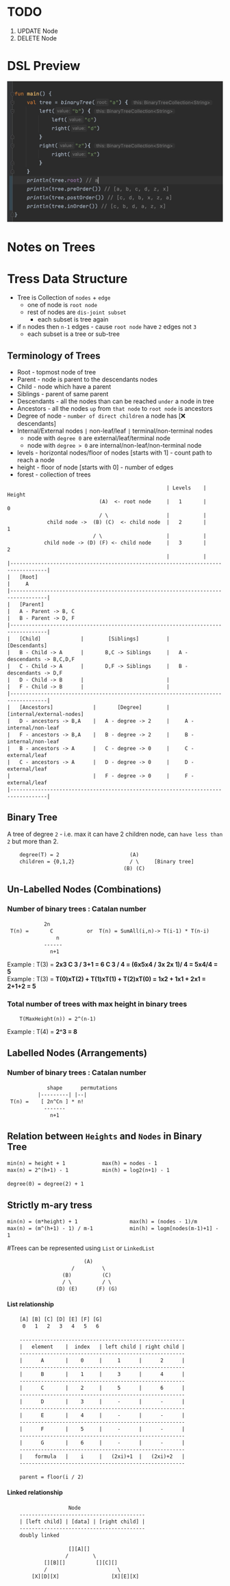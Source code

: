 # TODO
1. UPDATE Node
2. DELETE Node


# DSL Preview

<img src="treeDSL.jpeg">

# Notes on Trees

# Tress Data Structure
- Tree is Collection of `nodes` + `edge`
    - one of node is `root node`
    - rest of nodes are `dis-joint subset`
        - each subset is tree again
- if `n` nodes then `n-1` edges 
        - cause `root node` have `2` edges not `3` 
    - each subset is a tree or sub-tree   
    
## Terminology of Trees    
- Root - topmost node of tree
- Parent - node is parent to the descendants nodes
- Child - node which have a parent
- Siblings - parent of same parent
- Descendants - all the nodes than can be reached `under` a node in tree
- Ancestors - all the nodes `up` from `that node` to `root node` is ancestors
- Degree of node - `number of direct children` a node has [❌ descendants]
- Internal/External nodes `|` non-leaf/leaf `|` terminal/non-terminal nodes 
    - node with `degree 0` are external/leaf/terminal node
    - node with `degree > 0` are internal/non-leaf/non-terminal node
- levels - horizontal nodes/floor of nodes [starts with 1] - count path to reach a node
- height - floor of node [starts with 0] - number of edges
- forest - collection of trees


```
                                                    | Levels    |   Height
                              (A)  <- root node     |   1       |     0
                              / \                   |           |
             child node ->  (B) (C)  <- child node  |   2       |     1
                            / \                     |           |
            child node -> (D) (F) <- child node     |   3       |     2
                                                    |           |
|----------------------------------------------------------------------------------|
|   [Root]
|     A
|----------------------------------------------------------------------------------|
|   [Parent]
|   A - Parent -> B, C 
|   B - Parent -> D, F 
|----------------------------------------------------------------------------------|
|   [Child]             |        [Siblings]         |      [Descendants]
|   B - Child -> A      |       B,C -> Siblings     |   A - descendants -> B,C,D,F 
|   C - Child -> A      |       D,F -> Siblings     |   B - descendants -> D,F
|   D - Child -> B      |                           |   
|   F - Child -> B      |                           |
|----------------------------------------------------------------------------------|
|   [Ancestors]             |       [Degree]        |   [internal/external-nodes]
|   D - ancestors -> B,A    |   A - degree -> 2     |     A - internal/non-leaf
|   F - ancestors -> B,A    |   B - degree -> 2     |     B - internal/non-leaf
|   B - ancestors -> A      |   C - degree -> 0     |     C - external/leaf
|   C - ancestors -> A      |   D - degree -> 0     |     D - external/leaf
|                           |   F - degree -> 0     |     F - external/leaf
|----------------------------------------------------------------------------------|

```

## Binary Tree
A tree of degree `2` - i.e. max it can have 2 children node, can `have less than 2` but more than 2.
```
    degree(T) = 2                       (A)
    children = {0,1,2}                  / \     [Binary tree]
                                      (B) (C)
```

## Un-Labelled Nodes (Combinations)
### Number of binary trees : Catalan number
```
            2n              
 T(n) =       C           or  T(n) = SumAll(i,n)-> T(i-1) * T(n-i)
                n               
            ------
              n+1
```
Example : T(3) = __2x3 C 3 / 3+1 = 6 C 3 / 4 = (6x5x4 / 3x 2x 1)/ 4 = 5x4/4 = 5__
<br>
Example : T(3) = __T(0)xT(2) + T(1)xT(1) + T(2)xT(0) = 1x2 + 1x1 + 2x1 = 2+1+2 = 5__


### Total number of trees with max height in binary trees
```
    T(MaxHeight(n)) = 2^(n-1)
``` 
Example : T(4) = __2^3 = 8__

## Labelled Nodes (Arrangements)
### Number of binary trees : Catalan number
```
             shape      permutations
          |---------| |--|              
 T(n) =    [ 2n^Cn ] * n!                 
            -------
              n+1
```

## Relation between `Heights` and `Nodes` in Binary Tree
```
min(n) = height + 1            max(h) = nodes - 1
max(n) = 2^(h+1) - 1           min(h) = log2(n+1) - 1 

degree(0) = degree(2) + 1
```

## Strictly m-ary tress
```
min(n) = (m*height) + 1                 max(h) = (nodes - 1)/m
max(n) = (m^(h+1) - 1) / m-1            min(h) = logm[nodes(m-1)+1] - 1 

```

#Trees
can be represented using `List` or `LinkedList`

```                            
                         (A)       
                     /         \                   
                  (B)          (C)    
                  / \          / \                     
                (D) (E)      (F) (G)   
```

#### List relationship
```
    [A] [B] [C] [D] [E] [F] [G] 
     0   1   2   3   4   5   6
    
    ------------------------------------------------------
    |   element    |  index   | left child | right child |
    ------------------------------------------------------
    |      A       |    0     |     1      |      2      |
    ------------------------------------------------------
    |      B       |    1     |     3      |      4      |
    ------------------------------------------------------
    |      C       |    2     |     5      |      6      |
    ------------------------------------------------------
    |      D       |    3     |     -      |      -      |
    ------------------------------------------------------
    |      E       |    4     |     -      |      -      |
    ------------------------------------------------------
    |      F       |    5     |     -      |      -      |
    ------------------------------------------------------
    |      G       |    6     |     -      |      -      |
    ------------------------------------------------------
    |    formula   |    i     |   (2xi)+1  |   (2xi)+2   |
    ------------------------------------------------------
    
    parent = floor(i / 2)
```

#### Linked relationship
```
                    Node
    -----------------------------------------
    | [left child] | [data] | [right child] |
    -----------------------------------------
    doubly linked

                    [][A][]
                   /        \
            [][B][]          [][C][]
            /                       \
        [X][D][X]                 [X][E][X]
```




